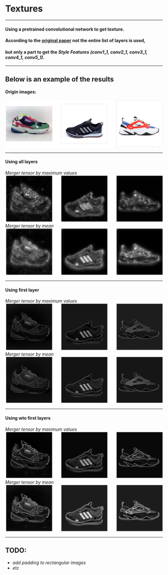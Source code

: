 # Textures

-----

#### Using a pretrained convolutional network to get texture. 
#### According to the [original paper](https://www.cv-foundation.org/openaccess/content_cvpr_2016/papers/Gatys_Image_Style_Transfer_CVPR_2016_paper.pdf) not the entire list of layers is used, 
#### but only a part to get the *Style Features (conv1_1, conv2_1, conv3_1, conv4_1, conv5_1)*.

-----

## Below is an example of the results

#### Origin images:

![Alt text](data/imgs/origin.png)

-----

#### Using all layers

*Merger tensor by maximum values*
![Alt text](data/imgs/all_layers_max.png)
*Merger tensor by mean*
![Alt text](data/imgs/all_layers_mean.png)

-----

#### Using first layer

*Merger tensor by maximum values*
![Alt text](data/imgs/first_layer_max.png)
*Merger tensor by mean*
![Alt text](data/imgs/first_layer_mean.png)

-----

#### Using wto first layers

*Merger tensor by maximum values*
![Alt text](data/imgs/fwo_first_layers_max.png)
*Merger tensor by mean*
![Alt text](data/imgs/fwo_first_layers_mean.png)

-----

## TODO:
- *add padding to rectangular images*
- *etс*

